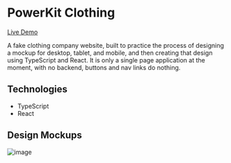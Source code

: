 # PowerKit Clothing

[Live Demo](https://lukereed1.github.io/powerkit-clothing/)

A fake clothing company website, built to practice the process of designing a mockup for desktop, tablet, and mobile, and then creating that design using TypeScript and React. It is only a single page application at the moment, with no backend, buttons and nav links do nothing.

## Technologies

- TypeScript
- React

## Design Mockups

![image](/mockups/mockups.svg)
